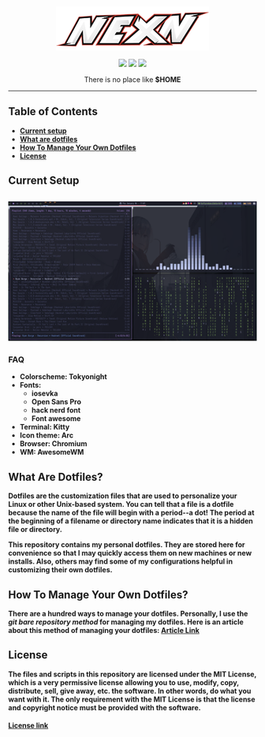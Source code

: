 <!-- Made by Nexn with VIM :) -->
<p align="center">
  <img height=90 src="logo.png">
</p>

<div align="center">
    <div>
        <img src="https://img.shields.io/github/stars/itsnexn/dotfiles?style=flat-square"/>
        <img src="https://img.shields.io/github/languages/count/itsnexn/dotfiles?style=flat-square"/>
        <img src="https://img.shields.io/github/directory-file-count/itsnexn/dotfiles?style=flat-square"/>
    </div>
<p>There is no place like <strong>$HOME<strong></p>
</div>

---

## Table of Contents
- [Current setup](#screenshot)
- [What are dotfiles](#dotfile-explain)
- [How To Manage Your Own Dotfiles](#manage-dotfiles)
- [License](#license)

<h2 id="screenshot">Current Setup<h2>

<img src="screenshot.png"/>

<h3 id="screenshot">FAQ</h3>

- Colorscheme: Tokyonight
- Fonts:
    - iosevka
    - Open Sans Pro
    - hack nerd font
    - Font awesome
- Terminal: Kitty
- Icon theme: Arc
- Browser: Chromium
- WM: AwesomeWM

<h2 id="dotfile-explain">What Are Dotfiles?</h2>

Dotfiles are the customization files that are used to personalize your Linux or
other Unix-based system.  You can tell that a file is a dotfile because the name
of the file will begin with a period--a dot!  The period at the beginning of a
filename or directory name indicates that it is a hidden file or directory.

This repository contains my personal dotfiles. They are stored here for convenience so
that I may quickly access them on new machines or new installs.  Also, others may find
some of my configurations helpful in customizing their own dotfiles.


<h2 id="manage-dotfiles">How To Manage Your Own Dotfiles?</h2>

There are a hundred ways to manage your dotfiles. Personally, I use the *git bare
repository method* for managing my dotfiles. Here is an article about this method
of managing your dotfiles: [Article Link](https://developer.atlassian.com/blog/2016/02/best-way-to-store-dotfiles-git-bare-repo/)

<h2 id="license">License</h2>

The files and scripts in this repository are licensed under the MIT License, which
is a very permissive license allowing you to use, modify, copy, distribute, sell,
give away, etc. the software. In other words, do what you want with it. The only
requirement with the MIT License is that the license and copyright notice must be
provided with the software.

#### [License link](./LICENSE.txt)

